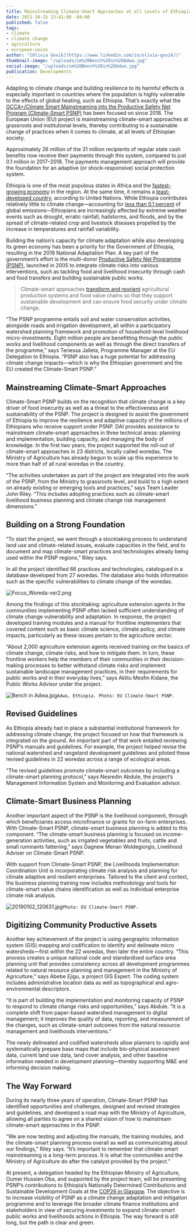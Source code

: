 ```yaml
---
title: Mainstreaming Climate-Smart Approaches at all Levels of Ethiopian Society
date: 2021-10-25 13:41:00 -04:00
published: false
tags:
- climate
- climate change
- agriculture
- european-union
author: "[Olivia Govik](https://www.linkedin.com/in/olivia-govik/)"
thumbnail-image: "/uploads/sm%20Bench%20in%20Adwa.jpg"
social-image: "/uploads/sm%20Bench%20in%20Adwa.jpg"
publication: Developments
---
```


Adapting to climate change and building resilience to its harmful effects is especially important in countries where the population is highly vulnerable to the effects of global heating, such as Ethiopia. That’s exactly what the [GCCA+/Climate Smart Mainstreaming into the Productive Safety Net Program (Climate-Smart PSNP)](https://www.dai.com/our-work/projects/ethiopia-technical-assistance-to-support-gcca-plus-mainstreaming-of-climate-smart-planning-and-implementation-approaches) has been focused on since 2018. The European Union (EU) project is mainstreaming climate-smart approaches at grassroots and institutional levels, thereby contributing to a sustainable change of practices when it comes to climate, at all levels of Ethiopian society. 




Approximately 26 million of the 31 million recipients of regular state cash benefits now receive their payments through this system, compared to just 0.1 million in 2017–2018. The payments management approach will provide the foundation for an adaptive (or shock-responsive) social protection system.

Ethiopia is one of the most populous states in Africa and the [fastest-growing economy](https://www.worldbank.org/en/country/ethiopia/overview) in the region. At the same time, it remains a [least-developed country](https://data.worldbank.org/?locations=XL-ET), according to United Nations. While Ethiopia contributes relatively little to climate change—accounting for [less than 0.1 percent](https://www.thereporterethiopia.com/article/waste-management-problem-cant-be-discarded-easily) of global emissions—Ethiopians are increasingly affected by extreme weather events such as drought, erratic rainfall, hailstorms, and floods, and by the spread of climate-related crop and livestock diseases propelled by the increase in temperatures and rainfall variability. 

Building the nation’s capacity for climate adaptation while also developing its green economy has been a priority for the Government of Ethiopia, resulting in the 2019 National Adaptation Plan. A key part of the government’s effort is the multi-donor [Productive Safety Net Programme (PSNP)](https://en.wikipedia.org/wiki/Productive_Safety_Net_Programme), launched in 2005 to integrate climate risks into various interventions, such as tackling food and livelihood insecurity through cash and food transfers and building sustainable public works. 

>Climate-smart approaches [transform and reorient](https://www.fao.org/climate-smart-agriculture-sourcebook/concept/en/) agricultural production systems and food value chains so that they support sustainable development and can ensure food security under climate change.

“The PSNP programme entails soil and water conservation activities, alongside roads and irrigation development‚ all within a participatory watershed planning framework and promotion of household-level livelihood micro-investments. Eight million people are benefitting through the public works and livelihood components as well as through the direct transfers of the programme,” says Teriessa Jalleta, Programme Manager at the EU Delegation to Ethiopia. “PSNP also has a huge potential for addressing climate change impacts—which is why the Ethiopian government and the EU created the Climate-Smart PSNP.”

## Mainstreaming Climate-Smart Approaches

Climate-Smart PSNP builds on the recognition that climate change is a key driver of food insecurity as well as a threat to the effectiveness and sustainability of the PSNP. The project is designed to assist the government of Ethiopia to improve the resilience and adaptive capacity of the millions of Ethiopians who receive support under PSNP. DAI provides assistance to mainstream climate-smart approaches in three technical areas: planning and implementation, building capacity, and managing the body of knowledge. In the first two years, the project supported the roll-out of climate-smart approaches in 23 districts, locally called woredas. The Ministry of Agriculture has already begun to scale up this experience to more than half of all rural woredas in the country. 

“The activities undertaken as part of the project are integrated into the work of the PSNP, from the Ministry to grassroots level, and build to a high extent on already existing or emerging tools and practices,” says Team Leader John Riley. “This includes adopting practices such as climate-smart livelihood business planning and climate change risk management dimensions.”

## Building on a Strong Foundation

“To start the project, we went through a stocktaking process to understand land use and climate-related issues, evaluate capacities in the field, and to document and map climate-smart practices and technologies already being used within the PSNP regions,” Riley says.
 
In all the project identified 66 practices and technologies, catalogued in a database developed from 27 woredas. The database also holds information such as the specific vulnerabilities to climate change of the woredas. 

![Focus_Woreda-ver2.png](/uploads/Focus_Woreda-ver2.png)
 
Among the findings of this stocktaking: agriculture extension agents in the communities implementing PSNP often lacked sufficient understanding of climate change vulnerability and adaptation. In response, the project developed training modules and a manual for frontline implementers that covered content such as basic climate science, climate policy, and climate impacts, particularly as these issues pertain to the agriculture sector. 

“About 2,000 agriculture extension agents received training on the basics of climate change, climate risks, and how to mitigate them. In turn, these frontline workers help the members of their communities in their decision-making processes to better withstand climate risks and implement sustainable landscape management practices, in their requirements for public works and in their everyday lives,” says Aklilu Mesfin Kidane, the Public Works Advisor under the project. 

![Bench in Adwa.jpg](/uploads/Bench%20in%20Adwa.jpg)`Adwa, Ethiopia. Photo: EU Climate-Smart PSNP.`

## Revised Guidelines

As Ethiopia already had in place a substantial institutional framework for addressing climate change, the project focused on how that framework is integrated on the ground. An important part of that work entailed reviewing PSNP’s manuals and guidelines. For example, the project helped revise the national watershed and rangeland development guidelines and piloted these revised guidelines in 22 woredas across a range of ecological areas.

“The revised guidelines promote climate-smart outcomes by including a climate-smart planning protocol,” says Nesredin Abdule, the project’s Management Information System and Monitoring and Evaluation advisor. 

## Climate-Smart Business Planning
 
Another important aspect of the PSNP is the livelihood component, through which beneficiaries access microfinance or grants for on-farm enterprises. With Climate-Smart PSNP, climate-smart business planning is added to this component. “The climate-smart business planning is focused on income-generation activities, such as irrigated vegetables and fruits, cattle and small ruminants fattening,” says Dagnew Menan Woldegiorgis, Livelihood Adviser on Climate-Smart PSNP.

With support from Climate-Smart PSNP, the Livelihoods Implementation Coordination Unit is incorporating climate risk analysis and planning for climate adaptive and resilient enterprises. Tailored to the client and context, the business planning training now includes methodology and tools for climate-smart value chains identification as well as individual enterprise climate risk analysis. 

![20190102_120631.jpg](/uploads/20190102_120631.jpg)`Photo: EU Climate-Smart PSNP.`

## Digitizing Community Productive Assets

Another key achievement of the project is using geographic information system (GIS) mapping and codification to identify and delineate micro watersheds—first within the 22 woredas, then later the entire country. “This process creates a unique national code and standardised surface area planning unit that provides consistency across all development programmes related to natural resource planning and management in the Ministry of Agriculture,” says Abebe Ejigu, a project GIS Expert. The coding system includes administrative location data as well as topographical and agro-environmental descriptors. 

“It is part of building the implementation and monitoring capacity of PSNP to respond to climate change risks and opportunities,” says Abdule. “It is a complete shift from paper-based watershed management to digital management; it improves the quality of data, reporting, and measurement of the changes, such as climate-smart outcomes from the natural resource management and livelihoods interventions.” 

The newly delineated and codified watersheds allow planners to rapidly and systematically prepare base maps that include bio-physical assessment data, current land use data, land cover analysis, and other baseline information needed in development planning—thereby supporting M&E and informing decision making. 

## The Way Forward

During its nearly three years of operation, Climate-Smart PSNP has identified opportunities and challenges, designed and revised strategies and guidelines, and developed a road map with the Ministry of Agriculture, allowing all parties to agree on a shared vision of how to mainstream climate-smart approaches in the PSNP.

“We are now testing and adjusting the manuals, the training modules, and the climate-smart planning process overall as well as communicating about our findings,” Riley says. “It’s important to remember that climate-smart mainstreaming is a long-term process. It is what the communities and the Ministry of Agriculture do after the catalyst provided by the project.”

At present, a delegation headed by the Ethiopian Ministry of Agriculture, Oumer Hussien Oba, and supported by the project team, will be presenting PSNP’s contributions to Ethiopia’s Nationally Determined Contributions and Sustainable Development Goals at the [COP26 in Glasgow](https://ukcop26.org/). The objective is to increase visibility of PSNP as a climate change adaptation and mitigation programme and to leverage the broader climate finance institutions and stakeholders in view of securing investments to expand climate-smart public works and livelihoods actions in Ethiopia. The way forward is still long, but the path is clear and green.